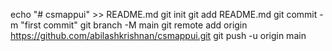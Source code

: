 echo "# csmappui" >> README.md
git init
git add README.md
git commit -m "first commit"
git branch -M main
git remote add origin https://github.com/abilashkrishnan/csmappui.git
git push -u origin main
